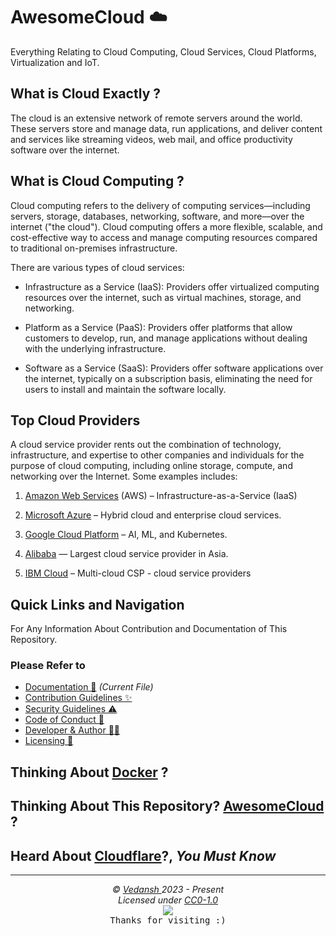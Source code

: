 # AwesomeCloud ☁️

Everything Relating to Cloud Computing, Cloud Services, Cloud Platforms, Virtualization and IoT.

## What is Cloud Exactly ?

The cloud is an extensive network of remote servers around the world. These servers store and manage data, run applications, and deliver content and services like streaming videos, web mail, and office productivity software over the internet.

## What is Cloud Computing ?

Cloud computing refers to the delivery of computing services—including servers, storage, databases, networking, software, and more—over the internet ("the cloud"). Cloud computing offers a more flexible, scalable, and cost-effective way to access and manage computing resources compared to traditional on-premises infrastructure.

There are various types of cloud services:

- Infrastructure as a Service (IaaS): Providers offer virtualized computing resources over the internet, such as virtual machines, storage, and networking.

- Platform as a Service (PaaS): Providers offer platforms that allow customers to develop, run, and manage applications without dealing with the underlying infrastructure.

- Software as a Service (SaaS): Providers offer software applications over the internet, typically on a subscription basis, eliminating the need for users to install and maintain the software locally.

## Top Cloud Providers

A cloud service provider rents out the combination of technology, infrastructure, and expertise to other companies and individuals for the purpose of cloud computing, including online storage, compute, and networking over the Internet. Some examples includes:

1. [Amazon Web Services](https://aws.amazon.com/) (AWS) – Infrastructure-as-a-Service (IaaS)

2. [Microsoft Azure](https://azure.microsoft.com/en-us) – Hybrid cloud and enterprise cloud services.

3. [Google Cloud Platform](https://cloud.google.com/) – AI, ML, and Kubernetes.

4. [Alibaba](https://www.alibabacloud.com/) — Largest cloud service provider in Asia.

5. [IBM Cloud](https://www.ibm.com/cloud) – Multi-cloud CSP - cloud service providers

## Quick Links and Navigation

For Any Information About Contribution and Documentation of This Repository.

### Please Refer to

- [Documentation 📖](https://github.com/offensive-vk/AwesomeCloud/blob/master/.github/readme.md) *(Current File)*
- [Contribution Guidelines ✨](https://github.com/offensive-vk/AwesomeCloud/blob/master/.github/contributing.md)
- [Security Guidelines ⚠️](https://github.com/offensive-vk/AwesomeCloud/blob/master/.github/security.md)
- [Code of Conduct 🙌](https://github.com/offensive-vk/AwesomeCloud/blob/master/.github/code_of_conduct.md)
- [Developer & Author 🧑‍💻](https://github.com/offensive-vk/)
- [Licensing 🔑](https://github.com/offensive-vk/AwesomeCloud/blob/master/LICENSE)

## Thinking About [Docker](https://github.com/offensive-vk/AwesomeCloud/blob/master/.github/Docker.md) ?

## Thinking About This Repository? [AwesomeCloud](https://awesomecloud.pages.dev/) ?

## Heard About [Cloudflare](https://cloudflare.com/)?, *You Must Know*

***

<p align="center">
  <i>&copy; <a href="https://github.com/offensive-vk/">Vedansh </a> 2023 - Present</i><br>
  <i>Licensed under <a href="https://github.com/offensive-vk/AwesomeCloud#CC0-1.0-1-ov-file">CC0-1.0</a></i><br>
  <a href="https://github.com/npm-run-test"><img src="https://i.ibb.co/4KtpYxb/octocat-clean-mini.png" /></a><br>
  <kbd>Thanks for visiting :)</kbd>
</p>
